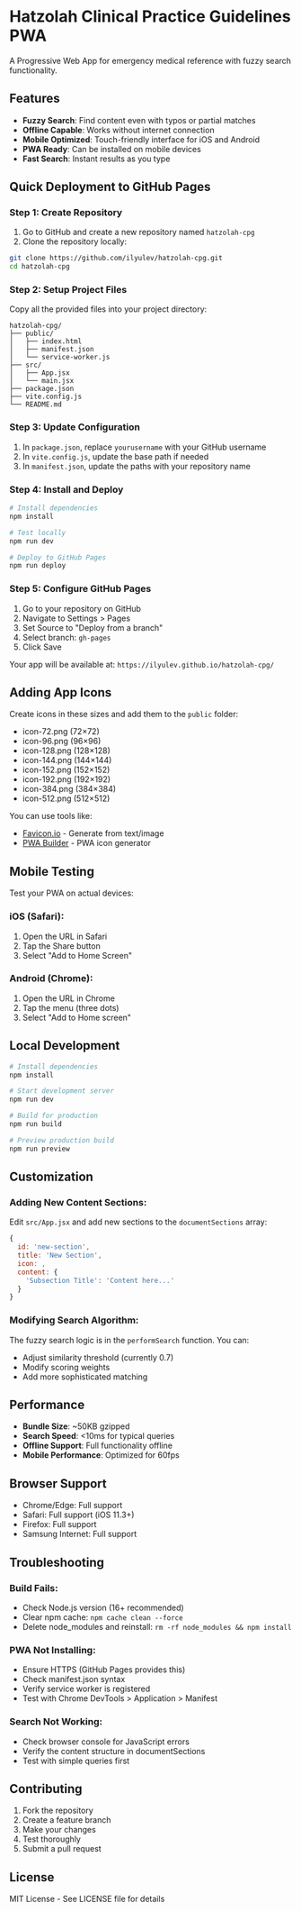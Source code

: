 # Hatzolah Clinical Practice Guidelines PWA

A Progressive Web App for emergency medical reference with fuzzy search functionality.

## Features

- **Fuzzy Search**: Find content even with typos or partial matches
- **Offline Capable**: Works without internet connection
- **Mobile Optimized**: Touch-friendly interface for iOS and Android
- **PWA Ready**: Can be installed on mobile devices
- **Fast Search**: Instant results as you type

## Quick Deployment to GitHub Pages

### Step 1: Create Repository
1. Go to GitHub and create a new repository named `hatzolah-cpg`
2. Clone the repository locally:
```bash
git clone https://github.com/ilyulev/hatzolah-cpg.git
cd hatzolah-cpg
```

### Step 2: Setup Project Files
Copy all the provided files into your project directory:

```
hatzolah-cpg/
├── public/
│   ├── index.html
│   ├── manifest.json
│   └── service-worker.js
├── src/
│   ├── App.jsx
│   └── main.jsx
├── package.json
├── vite.config.js
└── README.md
```

### Step 3: Update Configuration
1. In `package.json`, replace `yourusername` with your GitHub username
2. In `vite.config.js`, update the base path if needed
3. In `manifest.json`, update the paths with your repository name

### Step 4: Install and Deploy
```bash
# Install dependencies
npm install

# Test locally
npm run dev

# Deploy to GitHub Pages
npm run deploy
```

### Step 5: Configure GitHub Pages
1. Go to your repository on GitHub
2. Navigate to Settings > Pages
3. Set Source to "Deploy from a branch"
4. Select branch: `gh-pages`
5. Click Save

Your app will be available at: `https://ilyulev.github.io/hatzolah-cpg/`

## Adding App Icons

Create icons in these sizes and add them to the `public` folder:
- icon-72.png (72×72)
- icon-96.png (96×96)
- icon-128.png (128×128)
- icon-144.png (144×144)
- icon-152.png (152×152)
- icon-192.png (192×192)
- icon-384.png (384×384)
- icon-512.png (512×512)

You can use tools like:
- [Favicon.io](https://favicon.io/) - Generate from text/image
- [PWA Builder](https://www.pwabuilder.com/imageGenerator) - PWA icon generator

## Mobile Testing

Test your PWA on actual devices:

### iOS (Safari):
1. Open the URL in Safari
2. Tap the Share button
3. Select "Add to Home Screen"

### Android (Chrome):
1. Open the URL in Chrome
2. Tap the menu (three dots)
3. Select "Add to Home screen"

## Local Development

```bash
# Install dependencies
npm install

# Start development server
npm run dev

# Build for production
npm run build

# Preview production build
npm run preview
```

## Customization

### Adding New Content Sections:
Edit `src/App.jsx` and add new sections to the `documentSections` array:

```javascript
{
  id: 'new-section',
  title: 'New Section',
  icon: ,
  content: {
    'Subsection Title': 'Content here...'
  }
}
```

### Modifying Search Algorithm:
The fuzzy search logic is in the `performSearch` function. You can:
- Adjust similarity threshold (currently 0.7)
- Modify scoring weights
- Add more sophisticated matching

## Performance

- **Bundle Size**: ~50KB gzipped
- **Search Speed**: <10ms for typical queries
- **Offline Support**: Full functionality offline
- **Mobile Performance**: Optimized for 60fps

## Browser Support

- Chrome/Edge: Full support
- Safari: Full support (iOS 11.3+)
- Firefox: Full support
- Samsung Internet: Full support

## Troubleshooting

### Build Fails:
- Check Node.js version (16+ recommended)
- Clear npm cache: `npm cache clean --force`
- Delete node_modules and reinstall: `rm -rf node_modules && npm install`

### PWA Not Installing:
- Ensure HTTPS (GitHub Pages provides this)
- Check manifest.json syntax
- Verify service worker is registered
- Test with Chrome DevTools > Application > Manifest

### Search Not Working:
- Check browser console for JavaScript errors
- Verify the content structure in documentSections
- Test with simple queries first

## Contributing

1. Fork the repository
2. Create a feature branch
3. Make your changes
4. Test thoroughly
5. Submit a pull request

## License

MIT License - See LICENSE file for details